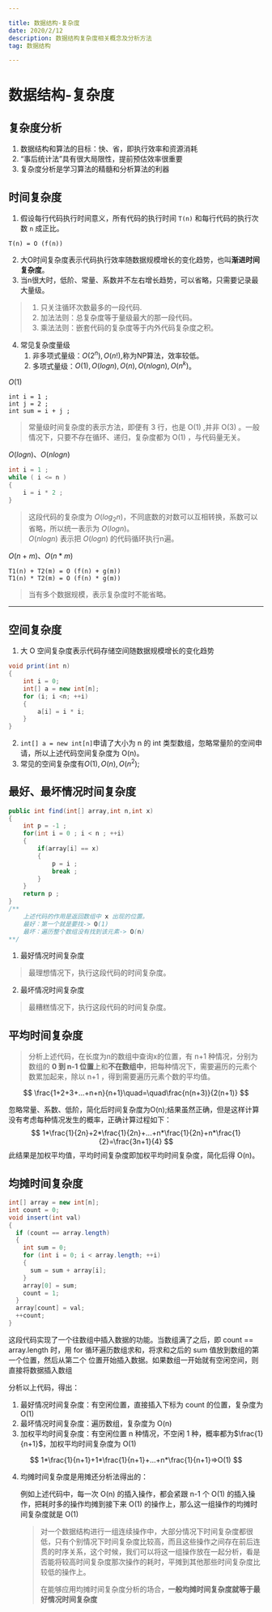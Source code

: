 ```yaml
---

title: 数据结构-复杂度
date: 2020/2/12
description: 数据结构复杂度相关概念及分析方法
tag: 数据结构

---
```




# 数据结构-复杂度

## 复杂度分析

1. 数据结构和算法的目标：快、省，即执行效率和资源消耗
2. “事后统计法”具有很大局限性，提前预估效率很重要
3. 复杂度分析是学习算法的精髓和分析算法的利器


## 时间复杂度

1. 假设每行代码执行时间意义，所有代码的执行时间 `T(n)` 和每行代码的执行次数 `n` 成正比。

```
T(n) = O (f(n))
```

2. 大O时间复杂度表示代码执行效率随数据规模增长的变化趋势，也叫**渐进时间复杂度**。
3. 当n很大时，低阶、常量、系数并不左右增长趋势，可以省略，只需要记录最大量级。

> 1. 只关注循环次数最多的一段代码.
> 2. 加法法则：总复杂度等于量级最大的那一段代码。
> 3. 乘法法则：嵌套代码的复杂度等于内外代码复杂度之积。

4. 常见复杂度量级
   1. 非多项式量级：$O(2^n),O(n!)$,称为NP算法，效率较低。
   2. 多项式量级：$O(1),O(logn),O(n),O(nlogn),O(n^k)$。

$O(1)$

```
int i = 1 ;
int j = 2 ;
int sum = i + j ;
```

>常量级时间复杂度的表示方法，即便有 3 行，也是 O(1) ,并非 O(3) 。一般情况下，只要不存在循环、递归，复杂度都为 O(1) ，与代码量无关。

$O(logn)、O(nlogn)$

```java
int i = 1 ;
while ( i <= n )
{
    i = i * 2 ;
}
```

> 这段代码的复杂度为 $O(log_2n)$，不同底数的对数可以互相转换，系数可以省略，所以统一表示为 $O(logn)$。  
> $O(nlogn)$ 表示把 $O(logn$) 的代码循环执行n遍。

$O(n+m)、O(n*m)$

```
T1(n) + T2(m) = O (f(n) + g(m))
T1(n) * T2(m) = O (f(n) * g(m))
```

> 当有多个数据规模，表示复杂度时不能省略。

---

## 空间复杂度

1. 大 O 空间复杂度表示代码存储空间随数据规模增长的变化趋势

```java
void print(int n) 
{
    int i = 0;
    int[] a = new int[n];
    for (i; i <n; ++i) 
    {
        a[i] = i * i;
    }
}
```

2. `int[] a = new int[n]`申请了大小为 n 的 int 类型数组，忽略常量阶的空间申请，所以上述代码空间复杂度为 O(n)。
3. 常见的空间复杂度有$O(1),O(n),O(n^2)$;

## 最好、最坏情况时间复杂度

```java
public int find(int[] array,int n,int x)
{
    int p = -1 ;
    for(int i = 0 ; i < n ; ++i)
    {
        if(array[i] == x)
        {
            p = i ;
            break ;
        }
    }
    return p ;
}
/**
    上述代码的作用是返回数组中 x 出现的位置。
    最好：第一个就是要找-> O(1)
    最坏：遍历整个数组没有找到该元素-> O(n)
**/
```

1. 最好情况时间复杂度

>最理想情况下，执行这段代码的时间复杂度。

2. 最坏情况时间复杂度

>最糟糕情况下，执行这段代码的时间复杂度。

## 平均时间复杂度

>分析上述代码，在长度为n的数组中查询x的位置，有 n+1 种情况，分别为数组的 **0 到 n-1 位置**上和**不在数组中**，把每种情况下，需要遍历的元素个数累加起来，除以 n+1 ，得到需要遍历元素个数的平均值。

$$
\frac{1+2+3+...+n+n}{n+1}\quad=\quad\frac{n(n+3)}{2(n+1)}
$$

忽略常量、系数、低阶，简化后时间复杂度为O(n);结果虽然正确，但是这样计算没有考虑每种情况发生的概率，正确计算过程如下：
$$
1*\frac{1}{2n}+2*\frac{1}{2n}+...+n*\frac{1}{2n}+n*\frac{1}{2}=\frac{3n+1}{4}
$$
此结果是加权平均值，平均时间复杂度即加权平均时间复杂度，简化后得 O(n)。

## 均摊时间复杂度

```java
int[] array = new int[n];
int count = 0;
void insert(int val) 
{
  if (count == array.length) 
  {
    int sum = 0;
    for (int i = 0; i < array.length; ++i) 
    {
      sum = sum + array[i];
    }
    array[0] = sum;
    count = 1;
  }
  array[count] = val;
  ++count;
}
```

这段代码实现了一个往数组中插入数据的功能。当数组满了之后，即 count == array.length 时，用 for 循环遍历数组求和，将求和之后的 sum 值放到数组的第一个位置，然后从第二个 位置开始插入数据。如果数组一开始就有空闲空间，则直接将数据插入数组

分析以上代码，得出：

1. 最好情况时间复杂度：有空闲位置，直接插入下标为 count 的位置，复杂度为 O(1) 
2. 最坏情况时间复杂度：遍历数组，复杂度为 O(n) 
3. 加权平均时间复杂度：有空闲位置 n 种情况，不空闲 1 种，概率都为$\frac{1}{n+1}$，加权平均时间复杂度为 O(1) 

$$
1*\frac{1}{n+1}+1*\frac{1}{n+1}+...+n*\frac{1}{n+1}=>O(1)
$$

4. 均摊时间复杂度是用摊还分析法得出的：

   例如上述代码中，每一次 O(n) 的插入操作，都会紧跟 n-1 个 O(1) 的插入操作，把耗时多的操作均摊到接下来 O(1) 的操作上，那么这一组操作的均摊时间复杂度就是 O(1)

   > 对一个数据结构进行一组连续操作中，大部分情况下时间复杂度都很低，只有个别情况下时间复杂度比较高，而且这些操作之间存在前后连贯的时序关系，这个时候，我们可以将这一组操作放在一起分析，看是否能将较高时间复杂度那次操作的耗时，平摊到其他那些时间复杂度比较低的操作上。  
   >
   > 在能够应用均摊时间复杂度分析的场合，**一般均摊时间复杂度就等于最好情况时间复杂度**

